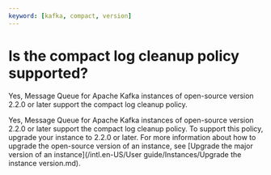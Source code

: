 ```yaml
---
keyword: [kafka, compact, version]
---
```


# Is the compact log cleanup policy supported?

Yes, Message Queue for Apache Kafka instances of open-source version 2.2.0 or later support the compact log cleanup policy.

Yes, Message Queue for Apache Kafka instances of open-source version 2.2.0 or later support the compact log cleanup policy. To support this policy, upgrade your instance to 2.2.0 or later. For more information about how to upgrade the open-source version of an instance, see [Upgrade the major version of an instance](/intl.en-US/User guide/Instances/Upgrade the instance version.md).

